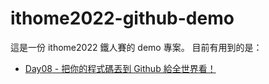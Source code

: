 # ithome2022-github-demo

這是一份 ithome2022 鐵人賽的 demo 專案。
目前有用到的是：
- [Day08 - 把你的程式碼丟到 Github 給全世界看！](https://ithelp.ithome.com.tw/articles/10296597)
